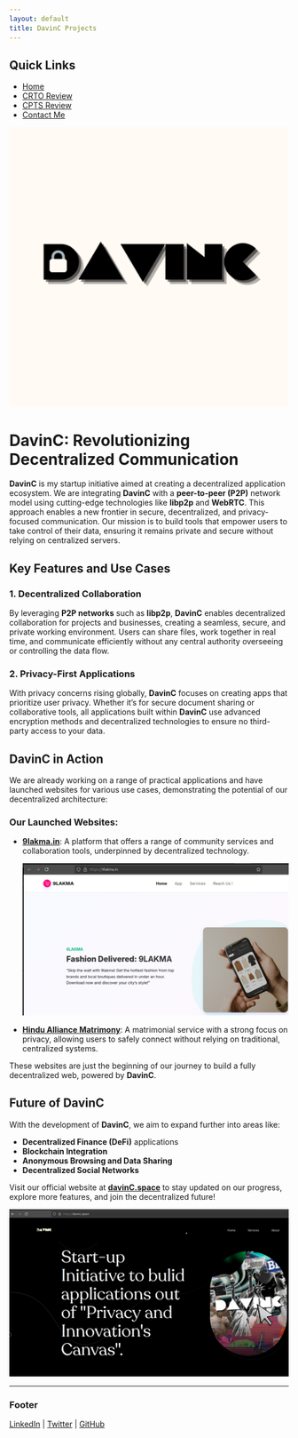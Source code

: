 ```yaml
---
layout: default
title: DavinC Projects
---
```


## Quick Links
- [Home](./main.md)
- [CRTO Review](./CRTOREVIEW.md)
- [CPTS Review](./CPTSreview.md)
- [Contact Me](./contact.md)

![Davinc](/davinc.png)

# DavinC: Revolutionizing Decentralized Communication


**DavinC** is my startup initiative aimed at creating a decentralized application ecosystem. We are integrating **DavinC** with a **peer-to-peer (P2P)** network model using cutting-edge technologies like **libp2p** and **WebRTC**. This approach enables a new frontier in secure, decentralized, and privacy-focused communication. Our mission is to build tools that empower users to take control of their data, ensuring it remains private and secure without relying on centralized servers.

## Key Features and Use Cases


### 1. Decentralized Collaboration
By leveraging **P2P networks** such as **libp2p**, **DavinC** enables decentralized collaboration for projects and businesses, creating a seamless, secure, and private working environment. Users can share files, work together in real time, and communicate efficiently without any central authority overseeing or controlling the data flow.

### 2. Privacy-First Applications
With privacy concerns rising globally, **DavinC** focuses on creating apps that prioritize user privacy. Whether it’s for secure document sharing or collaborative tools, all applications built within **DavinC** use advanced encryption methods and decentralized technologies to ensure no third-party access to your data.

## DavinC in Action

We are already working on a range of practical applications and have launched websites for various use cases, demonstrating the potential of our decentralized architecture:

### Our Launched Websites:

- **[9lakma.in](http://9lakma.in/)**: A platform that offers a range of community services and collaboration tools, underpinned by decentralized technology.

  ![Davinc](/9lakmasite.png)
  
- **[Hindu Alliance Matrimony](https://hindualliancematrimony.com/)**: A matrimonial service with a strong focus on privacy, allowing users to safely connect without relying on traditional, centralized systems.

These websites are just the beginning of our journey to build a fully decentralized web, powered by **DavinC**.

## Future of DavinC

With the development of **DavinC**, we aim to expand further into areas like:
- **Decentralized Finance (DeFi)** applications
- **Blockchain Integration**
- **Anonymous Browsing and Data Sharing**
- **Decentralized Social Networks**

Visit our official website at [**davinC.space**](https://davinC.space) to stay updated on our progress, explore more features, and join the decentralized future!

![Davinc](/davincsite.png)


---

### Footer

[LinkedIn](https://linkedin.com/in/yourprofile) | [Twitter](https://twitter.com/yourprofile) | [GitHub](https://github.com/yourprofile)


